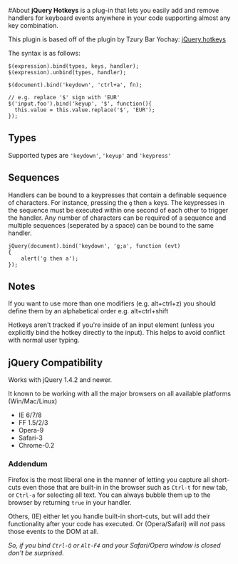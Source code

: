 #About
**jQuery Hotkeys** is a plug-in that lets you easily add and remove handlers for keyboard events anywhere in your code supporting almost any key combination.  

This plugin is based off of the plugin by Tzury Bar Yochay: [jQuery.hotkeys](http://github.com/tzuryby/hotkeys)

The syntax is as follows:

    $(expression).bind(types, keys, handler);
    $(expression).unbind(types, handler);
    
    $(document).bind('keydown', 'ctrl+a', fn);
    
    // e.g. replace '$' sign with 'EUR'
    $('input.foo').bind('keyup', '$', function(){
      this.value = this.value.replace('$', 'EUR');
    });

## Types
Supported types are `'keydown'`, `'keyup'` and `'keypress'`

## Sequences

Handlers can be bound to a keypresses that contain a definable sequence of characters. For instance, pressing the `g` then `a` keys. The keypresses in the sequence must be executed within one second of each other to trigger the handler. Any number of characters can be required of a sequence and multiple sequences (seperated by a space) can be bound to the same handler.

    jQuery(document).bind('keydown', 'g;a', function (evt)
	{ 
		alert('g then a');
	});

## Notes

If you want to use more than one modifiers (e.g. alt+ctrl+z) you should define them by an alphabetical order e.g. alt+ctrl+shift

Hotkeys aren't tracked if you're inside of an input element (unless you explicitly bind the hotkey directly to the input). This helps to avoid conflict with normal user typing.

## jQuery Compatibility

Works with jQuery 1.4.2 and newer.

It known to be working with all the major browsers on all available platforms (Win/Mac/Linux)

 * IE 6/7/8
 * FF 1.5/2/3
 * Opera-9
 * Safari-3
 * Chrome-0.2

### Addendum

Firefox is the most liberal one in the manner of letting you capture all short-cuts even those that are built-in in the browser such as `Ctrl-t` for new tab, or `Ctrl-a` for selecting all text. You can always bubble them up to the browser by returning `true` in your handler.

Others, (IE) either let you handle built-in short-cuts, but will add their functionality after your code has executed. Or (Opera/Safari) will *not* pass those events to the DOM at all.

*So, if you bind `Ctrl-Q` or `Alt-F4` and your Safari/Opera window is closed don't be surprised.*
